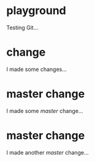 # playground
Testing Git...

# change
I made some changes...

# master change
I made some *master* change...

# master change
I made another *master* change...
